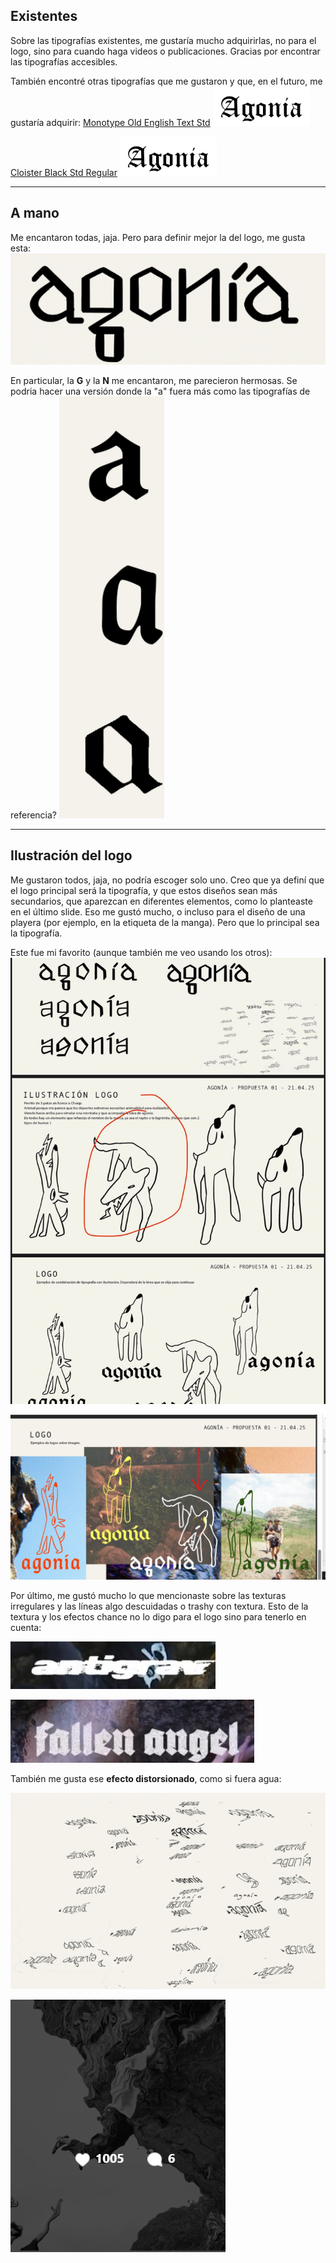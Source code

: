 ## Existentes

Sobre las tipografías existentes, me gustaría mucho adquirirlas, no para el logo, sino para cuando haga videos o publicaciones. Gracias por encontrar las tipografías accesibles.

También encontré otras tipografías que me gustaron y que, en el futuro, me gustaría adquirir:
[Monotype Old English Text Std](https://www.myfonts.com/es/products/old-english-text-old-english-text-342430?queryId=907eefb1d56524f0b8e9fb1dc2b79b3d&index=universal_search_data&objectIDs=5824660000)
![1745347687011](image/retro/1745347687011.png)

[Cloister Black Std Regular](https://www.myfonts.com/es/products/cloister-black-cloister-black-434190?queryId=907eefb1d56524f0b8e9fb1dc2b79b3d&index=universal_search_data&objectIDs=5468779002)
![1745347727913](image/retro/1745347727913.png)

---

## A mano

Me encantaron todas, jaja. Pero para definir mejor la del logo, me gusta esta:
![1745344414164](image/retro/1745344414164.png)

En particular, la **G** y la **N** me encantaron, me parecieron hermosas. Se podria hacer una versión donde la "a" fuera más como las tipografías de referencia?
![1745344531345](image/retro/1745344531345.png)

---

## Ilustración del logo

Me gustaron todos, jaja, no podría escoger solo uno. Creo que ya definí que el logo principal será la tipografía, y que estos diseños sean más secundarios, que aparezcan en diferentes elementos, como lo planteaste en el último slide. Eso me gustó mucho, o incluso para el diseño de una playera (por ejemplo, en la etiqueta de la manga). Pero que lo principal sea la tipografía.

Este fue mi favorito (aunque también me veo usando los otros):
![1745345007604](image/retro/1745345007604.png)


![1745345028553](image/retro/1745345028553.png)

Por último, me gustó mucho lo que mencionaste sobre las texturas irregulares y las líneas algo descuidadas o trashy con textura. Esto de la textura y los efectos chance no lo digo para el logo sino para tenerlo en cuenta:

![1745343839107](image/retro/1745343839107.png)

![1745343852541](image/retro/1745343852541.png)

También me gusta ese **efecto distorsionado**, como si fuera agua:

![1745345262082](image/retro/1745345262082.png)

![1745343824888](image/retro/1745343824888.png)
